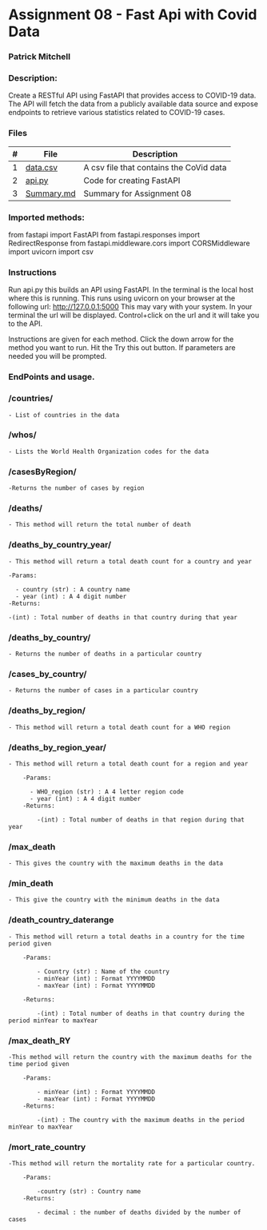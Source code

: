 # Assignment 08 - Fast Api with Covid Data
### Patrick Mitchell
### Description:

Create a RESTful API using FastAPI that provides access to COVID-19 data. The API will fetch the data from a publicly available data source and expose endpoints to retrieve various statistics related to COVID-19 cases.
### Files

|   #   | File                     | Description                             |
| :---: | ------------------------ | --------------------------------------- |
|   1   | [data.csv](data.csv)     | A csv file that contains the CoVid data |
|   2   | [api.py](api.py)         | Code for creating FastAPI               |
|   3   | [Summary.md](Summary.md) | Summary for Assignment 08               |


### Imported methods:

from fastapi import FastAPI
from fastapi.responses import RedirectResponse
from fastapi.middleware.cors import CORSMiddleware
import uvicorn
import csv


### Instructions

Run api.py this builds an API using FastAPI. In the terminal is the local host where this is running.
This runs using uvicorn on your browser at the following url: http://127.0.0.1:5000 
This may vary with your system. In your terminal the url will be displayed. 
Control+click on the url and it will take you to the API.

Instructions are given for each method. Click the down arrow for the method you want to run. Hit the Try this out button. If parameters are needed you will be prompted. 

### EndPoints and usage.

### /countries/
    - List of countries in the data

### /whos/
    - Lists the World Health Organization codes for the data

### /casesByRegion/
    -Returns the number of cases by region

### /deaths/
    - This method will return the total number of death

### /deaths_by_country_year/
    - This method will return a total death count for a country and year

    -Params:

      - country (str) : A country name
      - year (int) : A 4 digit number
    -Returns:

    -(int) : Total number of deaths in that country during that year

### /deaths_by_country/
    - Returns the number of deaths in a particular country

### /cases_by_country/
    - Returns the number of cases in a particular country

### /deaths_by_region/
    - This method will return a total death count for a WHO region

### /deaths_by_region_year/
    - This method will return a total death count for a region and year

        -Params:

          - WHO_region (str) : A 4 letter region code
          - year (int) : A 4 digit number
        -Returns:

            -(int) : Total number of deaths in that region during that year

### /max_death
    - This gives the country with the maximum deaths in the data

### /min_death
    - This give the country with the minimum deaths in the data

### /death_country_daterange
    - This method will return a total deaths in a country for the time period given

        -Params:

            - Country (str) : Name of the country
            - minYear (int) : Format YYYYMMDD
            - maxYear (int) : Format YYYYMMDD

        -Returns:

            -(int) : Total number of deaths in that country during the period minYear to maxYear

### /max_death_RY
    -This method will return the country with the maximum deaths for the time period given

        -Params:

            - minYear (int) : Format YYYYMMDD
            - maxYear (int) : Format YYYYMMDD
        -Returns:

            -(int) : The country with the maximum deaths in the period minYear to maxYear

 ###  /mort_rate_country  
    -This method will return the mortality rate for a particular country.

        -Params:

            -country (str) : Country name
        -Returns:

            - decimal : the number of deaths divided by the number of cases      